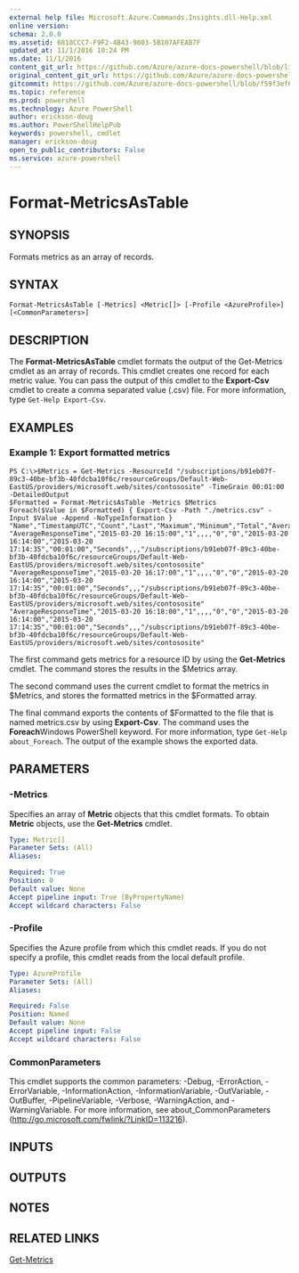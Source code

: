 ```yaml
---
external help file: Microsoft.Azure.Commands.Insights.dll-Help.xml
online version: 
schema: 2.0.0
ms.assetid: 6818CCC7-F9F2-4B43-9803-5B107AFEAB7F
updated_at: 11/1/2016 10:24 PM
ms.date: 11/1/2016
content_git_url: https://github.com/Azure/azure-docs-powershell/blob/live/azureps-cmdlets-docs/ResourceManager/AzureRM.Insights/v0.9.8/Format-MetricsAsTable.md
original_content_git_url: https://github.com/Azure/azure-docs-powershell/blob/live/azureps-cmdlets-docs/ResourceManager/AzureRM.Insights/v0.9.8/Format-MetricsAsTable.md
gitcommit: https://github.com/Azure/azure-docs-powershell/blob/f59f3ef60bc592383812213e69fd77ba950759ed/azureps-cmdlets-docs/ResourceManager/AzureRM.Insights/v0.9.8/Format-MetricsAsTable.md
ms.topic: reference
ms.prod: powershell
ms.technology: Azure PowerShell
author: erickson-doug
ms.author: PowerShellHelpPub
keywords: powershell, cmdlet
manager: erickson-doug
open_to_public_contributors: False
ms.service: azure-powershell
---
```


# Format-MetricsAsTable

## SYNOPSIS
Formats metrics as an array of records.

## SYNTAX

```
Format-MetricsAsTable [-Metrics] <Metric[]> [-Profile <AzureProfile>] [<CommonParameters>]
```

## DESCRIPTION
The **Format-MetricsAsTable** cmdlet formats the output of the Get-Metrics cmdlet as an array of records.
This cmdlet creates one record for each metric value.
You can pass the output of this cmdlet to the **Export-Csv** cmdlet to create a comma separated value (.csv) file.
For more information, type `Get-Help Export-Csv`.

## EXAMPLES

### Example 1: Export formatted metrics
```
PS C:\>$Metrics = Get-Metrics -ResourceId "/subscriptions/b91eb07f-89c3-40be-bf3b-40fdcba10f6c/resourceGroups/Default-Web-EastUS/providers/microsoft.web/sites/contososite" -TimeGrain 00:01:00 -DetailedOutput
$Formatted = Format-MetricsAsTable -Metrics $Metrics
Foreach($Value in $Formatted) { Export-Csv -Path "./metrics.csv" -Input $Value -Append -NoTypeInformation }
"Name","TimestampUTC","Count","Last","Maximum","Minimum","Total","Average","StartTimeUTC","EndTimeUTC","TimeGrain","Unit","DimensionName","DimensionValue","ResourceId"
"AverageResponseTime","2015-03-20 16:15:00","1",,,,"0","0","2015-03-20 16:14:00","2015-03-20 17:14:35","00:01:00","Seconds",,,"/subscriptions/b91eb07f-89c3-40be-bf3b-40fdcba10f6c/resourceGroups/Default-Web-EastUS/providers/microsoft.web/sites/contososite"
"AverageResponseTime","2015-03-20 16:17:00","1",,,,"0","0","2015-03-20 16:14:00","2015-03-20 17:14:35","00:01:00","Seconds",,,"/subscriptions/b91eb07f-89c3-40be-bf3b-40fdcba10f6c/resourceGroups/Default-Web-EastUS/providers/microsoft.web/sites/contososite"
"AverageResponseTime","2015-03-20 16:18:00","1",,,,"0","0","2015-03-20 16:14:00","2015-03-20 17:14:35","00:01:00","Seconds",,,"/subscriptions/b91eb07f-89c3-40be-bf3b-40fdcba10f6c/resourceGroups/Default-Web-EastUS/providers/microsoft.web/sites/contososite"
```

The first command gets metrics for a resource ID by using the **Get-Metrics** cmdlet.
The command stores the results in the $Metrics array.

The second command uses the current cmdlet to format the metrics in $Metrics, and stores the formatted metrics in the $Formatted array.

The final command exports the contents of $Formatted to the file that is named metrics.csv by using **Export-Csv**.
The command uses the **Foreach**Windows PowerShell keyword.
For more information, type `Get-Help about_Foreach`.
The output of the example shows the exported data.

## PARAMETERS

### -Metrics
Specifies an array of **Metric** objects that this cmdlet formats.
To obtain **Metric** objects, use the **Get-Metrics** cmdlet.

```yaml
Type: Metric[]
Parameter Sets: (All)
Aliases: 

Required: True
Position: 0
Default value: None
Accept pipeline input: True (ByPropertyName)
Accept wildcard characters: False
```

### -Profile
Specifies the Azure profile from which this cmdlet reads.
If you do not specify a profile, this cmdlet reads from the local default profile.

```yaml
Type: AzureProfile
Parameter Sets: (All)
Aliases: 

Required: False
Position: Named
Default value: None
Accept pipeline input: False
Accept wildcard characters: False
```

### CommonParameters
This cmdlet supports the common parameters: -Debug, -ErrorAction, -ErrorVariable, -InformationAction, -InformationVariable, -OutVariable, -OutBuffer, -PipelineVariable, -Verbose, -WarningAction, and -WarningVariable. For more information, see about_CommonParameters (http://go.microsoft.com/fwlink/?LinkID=113216).

## INPUTS

## OUTPUTS

## NOTES

## RELATED LINKS

[Get-Metrics](xref:ResourceManager/AzureRM.Insights/v0.9.8/Get-Metrics.md)


